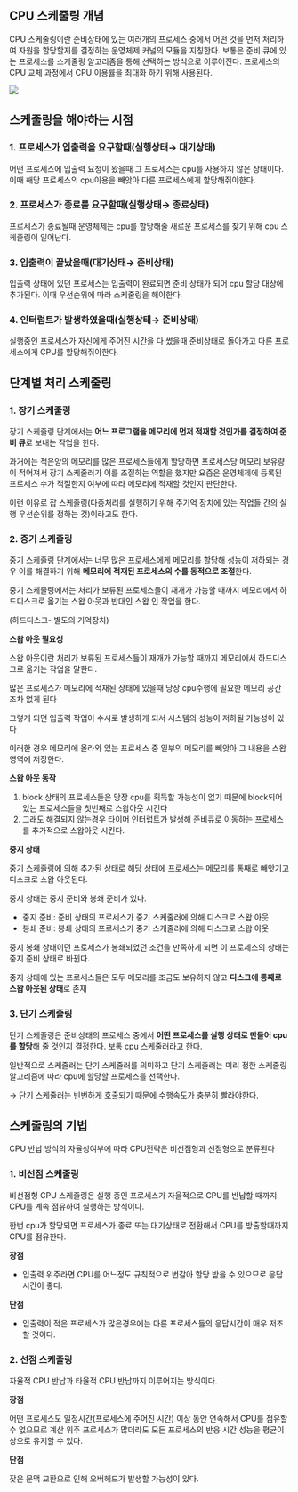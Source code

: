 ## CPU 스케줄링 개념

CPU 스케줄링이란 준비상태에 있는 여러개의 프로세스 중에서 어떤 것을 먼저 처리하여 자원을 할당할지를 결정하는 운영체제 커널의 모듈을 지칭한다. 보통은 준비 큐에 있는 프로세스를 스케줄링 알고리즘을 통해 선택하는 방식으로 이루어진다. 프로세스의 CPU 교체 과정에서 CPU 이용률을 최대화 하기 위해 사용된다.

![](https://images.velog.io/images/pinoa1228/post/a7038fef-dee2-4d39-917b-743332cd4df7/image.png)

## 스케줄링을 해야하는 시점

### 1. 프로세스가 입출력을 요구할때(실행상태→ 대기상태)

어떤 프로세스에 입출력 요청이 왔을때 그 프로세스는 cpu를 사용하지 않은 상태이다. 이때 해당 프로세스의 cpu이용을 빼앗아 다른 프로세스에게 할당해줘야한다.

### 2. 프로세스가 종료를 요구할때(실행상태→ 종료상태)

프로세스가 종료될때 운영체제는 cpu를 할당해줄 새로운 프로세스를 찾기 위해 cpu 스케줄링이 일어난다.

### 3. 입출력이 끝났을때(대기상태→ 준비상태)

입출력 상태에 있던 프로세스는 입출력이 완료되면 준비 상태가 되어 cpu 할당 대상에 추가된다. 이때 우선순위에 따라 스케줄링을 해야한다.

### 4. 인터럽트가 발생하였을때(실행상태→ 준비상태)

실행중인 프로세스가 자신에게 주어진 시간을 다 썼을때 준비상태로 돌아가고 다른 프로세스에게 CPU를 할당해줘야한다.

## 단계별 처리 스케줄링

### 1. 장기 스케줄링

장기 스케줄링 단계에서는 **어느 프로그램을 메모리에 먼저 적재할 것인가를 결정하여 준비 큐**로 보내는 작업을 한다. 

 과거에는 적은양의 메모리를 많은 프로세스들에게 할당하면 프로세스당 메모리 보유량이 적어져서 장기 스케줄러가 이를 조절하는 역할을 했지만 요즘은 운영체제에 등록된 프로세스 수가 적절한지 여부에 따라 메모리에 적재할 것인지 판단한다.

이런 이유로 잡 스케줄링(다중처리를 실행하기 위해 주기억 장치에 있는 작업들 간의 실행 우선순위를 정하는 것)이라고도 한다.

### 2. 중기 스케줄링

중기 스케줄링 단계에서는 너무 많은 프로세스에게 메모리를 할당해 성능이 저하되는 경우 이를 해결하기 위해 **메모리에 적재된 프로세스의 수를 동적으로 조절**한다.

중기 스케줄링에서는 처리가 보류된 프로세스들이 재개가 가능할 때까지 메모리에서 하드디스크로 옮기는 스왑 아웃과 반대인 스왑 인 작업을 한다.

(하드디스크- 별도의 기억장치)

**스왑 아웃 필요성**

스왑 아웃이란 처리가 보류된 프로세스들이 재개가 가능할 때까지 메모리에서 하드디스크로 옮기는 작업을 말한다. 

많은 프로세스가 메모리에 적재된 상태에 있을때 당장 cpu수행에 필요한 메모리 공간 조차 없게 된다

 그렇게 되면 입출력 작업이 수시로 발생하게 되서 시스템의 성능이 저하될 가능성이 있다

이러한 경우 메모리에 올라와 있는 프로세스 중 일부의 메모리를 빼앗아 그 내용을 스왑영역에 저장한다.

**스왑 아웃 동작**

1.  block 상태의 프로세스들은 당장 cpu를 획득할 가능성이 없기 때문에 block되어 있는 프로세스들을 첫번째로 스왑아웃 시킨다
2. 그래도 해결되지 않는경우 타이머 인터럽트가 발생해 준비큐로 이동하는 프로세스를 추가적으로 스왑아웃 시킨다.

**중지 상태**

중기 스케줄링에 의해 추가된 상태로 해당 상태에 프로세스는 메모리를 통째로 빼앗기고 디스크로 스왑 아웃된다.

중지 상태는 중지 준비와 봉쇄 준비가 있다.

- 중지 준비: 준비 상태의 프로세스가 중기 스케줄러에 의해 디스크로 스왑 아웃
- 봉쇄 준비: 봉쇄 상태의 프로세스가 중기 스케줄러에 의해 디스크로 스왑 아웃

중지 봉쇄 상태이던 프로세스가 봉쇄되었던 조건을 만족하게 되면 이 프로세스의 상태는 중지 준비 상태로 바뀐다.

중지 상태에 있는 프로세스들은 모두 메모리를 조금도 보유하지 않고 **디스크에 통째로 스왑 아웃된 상태**로 존재

### 3. 단기 스케줄링

단기 스케줄링은 준비상태의 프로세스 중에서 **어떤 프로세스를 실행 상태로 만들어 cpu를 할당**해 줄 것인지 결정한다. 보통 cpu 스케줄러라고 한다.

일반적으로 스케줄러는 단기 스케줄러를 의미하고 단기 스케줄러는 미리 정한 스케줄링 알고리즘에 따라 cpu에 할당할 프로세스를 선택한다.

→ 단기 스케줄러는 빈번하게 호출되기 때문에 수행속도가 충분히 빨라야한다.

## 스케줄링의 기법

CPU 반납 방식의 자율성여부에 따라 CPU전략은 비선점형과 선점형으로 분류된다

### 1. 비선점 스케줄링

비선점형 CPU 스케줄링은 실행 중인 프로세스가 자율적으로 CPU를 반납할 때까지 CPU를 계속 점유하여 실행하는 방식이다.

한번 cpu가 할당되면 프로세스가 종료 또는 대기상태로 전환해서 CPU를 방출할때까지 CPU를 점유한다.

**장점**

- 입출력 위주라면 CPU를 어느정도 규칙적으로 번갈아 할당 받을 수 있으므로 응답시간이 좋다.

**단점**

- 입출력이 적은 프로세스가 많은경우에는 다른 프로세스들의 응답시간이 매우 저조할 것이다.

### 2. 선점 스케줄링

자율적 CPU 반납과 타율적 CPU 반납까지 이루어지는 방식이다.

**장점**

어떤 프로세스도 일정시간(프로세스에 주어진 시간) 이상 동안 연속해서 CPU를 점유할 수 없으므로 계산 위주 프로세스가 많더라도 모든 프로세스의 반응 시간 성능을 평균이상으로 유지할 수 있다.

**단점**

잦은 문맥 교환으로 인해 오버헤드가 발생할 가능성이 있다.